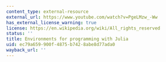```yaml
---
content_type: external-resource
external_url: https://www.youtube.com/watch?v=PgeLMzw_-Ww
has_external_license_warning: true
license: https://en.wikipedia.org/wiki/All_rights_reserved
status: ''
title: Environments for programming with Julia
uid: ec79a659-900f-4875-b742-8abe8d77ada0
wayback_url: ''
---
```

